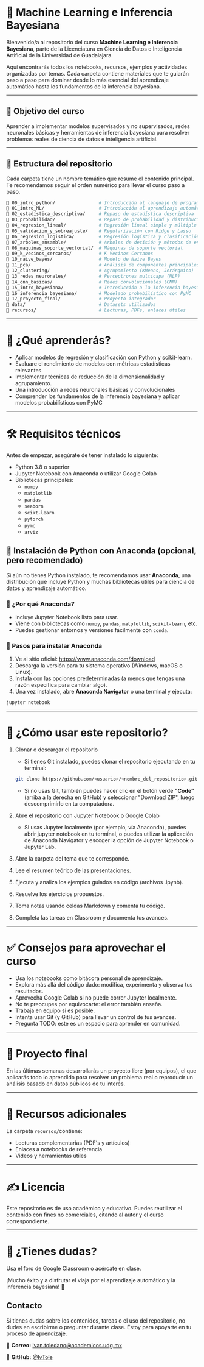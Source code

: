 # 📘 Machine Learning e Inferencia Bayesiana

Bienvenido/a al repositorio del curso **Machine Learning e Inferencia Bayesiana**, parte de la Licenciatura en Ciencia de Datos e Inteligencia Artificial de la Universidad de Guadalajara.

Aquí encontrarás todos los notebooks, recursos, ejemplos y actividades organizadas por temas. Cada carpeta contiene materiales que te guiarán paso a paso para dominar desde lo más esencial del aprendizaje automático hasta los fundamentos de la inferencia bayesiana.

---

## 📌 Objetivo del curso

Aprender a implementar modelos supervisados y no supervisados, redes neuronales básicas y herramientas de inferencia bayesiana para resolver problemas reales de ciencia de datos e inteligencia artificial.

---

## 📂 Estructura del repositorio

Cada carpeta tiene un nombre temático que resume el contenido principal. Te recomendamos seguir el orden numérico para llevar el curso paso a paso.

```bash
📁 00_intro_python/                # Introducción al languaje de programación python
📁 01_intro_ML/                    # Introducción al aprendizaje automático
📁 02_estadística_descriptiva/     # Repaso de estadística descriptiva
📁 03_probabilidad/                # Repaso de probabilidad y distribuciones de probabilidad
📁 04_regresion_lineal/            # Regresión lineal simple y múltiple
📁 05_validacion_y_sobreajuste/    # Regularización con Ridge y Lasso
📁 06_regresion_logistica/         # Regresión logística y clasificación binaria
📁 07_arboles_ensamble/            # Árboles de decisión y métodos de ensamble
📁 08_maquinas_soporte_vectorial/  # Máquinas de soporte vectorial
📁 09_k_vecinos_cercanos/          # K Vecinos Cercanos
📁 10_naive_bayes/                 # Modelo de Naive Bayes
📁 11_pca/                         # Análisis de componentes principales (PCA)
📁 12_clustering/                  # Agrupamiento (KMeans, Jerárquico)
📁 13_redes_neuronales/            # Perceptrones multicapa (MLP)
📁 14_cnn_basicas/                 # Redes convolucionales (CNN)
📁 15_intro_bayesiana/             # Introducción a la inferencia bayesiana
📁 16_inferencia_bayesiana/        # Modelado probabilístico con PyMC
📁 17_proyecto_final/              # Proyecto integrador
📁 data/                           # Datasets utilizados
📁 recursos/                       # Lecturas, PDFs, enlaces útiles
```

---

# 🧠 ¿Qué aprenderás?

* Aplicar modelos de regresión y clasificación con Python y scikit-learn.
* Evaluare el rendimiento de modelos con métricas estadísticas relevantes.
* Implementar técnicas de reducción de la dimensionalidad y agrupamiento.
* Una introducción a redes neuronales básicas y convolucionales
* Comprender los fundamentos de la inferencia bayesiana y aplicar modelos probabilísticos con PyMC

---

# 🛠️ Requisitos técnicos

Antes de empezar, asegúrate de tener instalado lo siguiente:

* Python 3.8 o superior
* Jupyter Notebook con Anaconda o utilizar Google Colab
* Bibliotecas principales:
	* `numpy`
	* `matplotlib`
	* `pandas`
	* `seaborn`
	* `scikt-learn`
	* `pytorch`
	* `pymc`
	* `arviz`

## 🐍 Instalación de Python con Anaconda (opcional, pero recomendado)

Si aún no tienes Python instalado, te recomendamos usar **Anaconda**, una distribución que incluye Python y muchas bibliotecas útiles para ciencia de datos y aprendizaje automático.

### 🔧 ¿Por qué Anaconda?

- Incluye Jupyter Notebook listo para usar.
- Viene con bibliotecas como `numpy`, `pandas`, `matplotlib`, `scikit-learn`, etc.
- Puedes gestionar entornos y versiones fácilmente con `conda`.

### 🧱 Pasos para instalar Anaconda

1. Ve al sitio oficial: https://www.anaconda.com/download
2. Descarga la versión para tu sistema operativo (Windows, macOS o Linux).
3. Instala con las opciones predeterminadas (a menos que tengas una razón específica para cambiar algo).
4. Una vez instalado, abre **Anaconda Navigator** o una terminal y ejecuta:

```bash
jupyter notebook
```

---

# 🧭 ¿Cómo usar este repositorio?

1. Clonar o descargar el repositorio
	* Si tienes Git instalado, puedes clonar el repositorio ejecutando en tu terminal:

	```bash
	git clone https://github.com/<usuario>/<nombre_del_repositorio>.git 
	```

	* Si no usas Git, también puedes hacer clic en el botón verde **"Code"** (arriba a la derecha en GitHub) y seleccionar "Download ZIP", luego descomprimirlo en tu computadora.

2. Abre el repositorio con Jupyter Notebook o Google Colab
	* Si usas Jupyter localmente (por ejemplo, vía Anaconda), puedes abrir jupyter notebook en tu terminal, o puedes utilizar la aplicación de Anaconda Navigator y escoger la opción de Jupyter Notebook o Jupyter Lab.

3. Abre la carpeta del tema que te corresponde.
4. Lee el resumen teórico de las presentaciones.
5. Ejecuta y analiza los ejemplos guiados en código (archivos .ipynb).
6. Resuelve los ejercicios propuestos.
7. Toma notas usando celdas Markdown y comenta tu código.
8. Completa las tareas en Classroom y documenta tus avances.

---

# ✅ Consejos para aprovechar el curso

* Usa los notebooks como bitácora personal de aprendizaje.
* Explora más allá del código dado: modifica, experimenta y observa tus resultados.
* Aprovecha Google Colab si no puede correr Jupyter localmente.
* No te preocupes por equivocarte: el error también enseña.
* Trabaja en equipo si es posible.
* Intenta usar Git (y GitHub) para llevar un control de tus avances.
* Pregunta TODO: este es un espacio para aprender en comunidad.

---

# 🎯 Proyecto final

En las últimas semanas desarrollarás un proyecto libre (por equipos), el que aplicarás todo lo aprendido para resolver un problema real o reproducir un análisis basado en datos públicos de tu interés.

---

# 📘 Recursos adicionales
	
La carpeta `recursos/`contiene:
* Lecturas complementarias (PDF's y artículos)
* Enlaces a notebooks de referencia
* Videos y herramientas útiles

---

# ✍️ Licencia

Este repositorio es de uso académico y educativo. Puedes reutilizar el contenido con fines no comerciales, citando al autor y el curso correspondiente.

---

# 💬 ¿Tienes dudas?

Usa el foro de Google Classroom o acércate en clase.

¡Mucho éxito y a disfrutar el viaja por el aprendizaje automático y la inferencia bayesiana! 🚀

## Contacto

Si tienes dudas sobre los contenidos, tareas o el uso del repositorio, no dudes en escribirme o preguntar durante clase. Estoy para apoyarte en tu proceso de aprendizaje.

📧 **Correo:** ivan.toledano@academicos.udg.mx 

🐙 **GitHub:** [@IvTole](https://github.com/IvTole)
